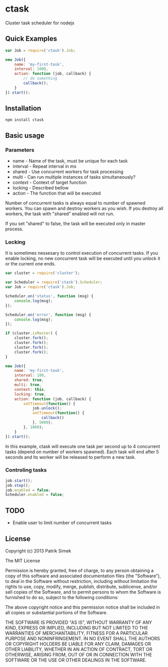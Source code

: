 # ctask

Cluster task scheduler for nodejs

## Quick Examples

```javascript
var Job = require('ctask').Job;

new Job({
    name: 'my-first-task',
    interval: 1000,
    action: function (job, callback) {
        // do something
        callback();
  	}
}).start();
```

## Installation

    npm install ctask

## Basic usage

### Parameters

* name - Name of the task, must be unique for each task
* interval - Repeat interval in ms
* shared - Use concurrent workers for task processing
* multi - Can run multiple instances of tasks simultaneously?
* context - Context of target function
* locking - Described bellow
* action - The function that will be executed

Number of concurrent tasks is always equal to number of spawned workers. You can spawn
and destroy workers as you wish. If you destroy all workers, the task with "shared" enabled will
not run.

If you set "shared" to false, the task will be executed only in master process.

### Locking

It is sometimes nessesary to control execution of concurrent tasks. If you enable locking, 
no new concurrent task will be executed until you unlock it or the current one ends.

```javascript
var cluster = require('cluster');

var Scheduler = require('ctask').Scheduler;
var Job = require('ctask').Job;

Scheduler.on('status', function (msg) {
	console.log(msg);
});

Scheduler.on('error', function (msg) {
	console.log(msg);
});

if (cluster.isMaster) {
    cluster.fork();
    cluster.fork();
    cluster.fork();
    cluster.fork();
}

new Job({
    name: 'my-first-task',
    interval: 100,
	shared: true,
	multi: true,
	context: this,
	locking: true,
    action: function (job, callback) {
        setTimeout(function() {
            job.unlock();
            setTimeout(function() {
                callback()
            }, 5000);
        }, 1000);
  	}
}).start();
```

In this example, ctask will execute one task per second up to 4 concurrent tasks 
(depend on number of workers spawned). Each task will end after 5 seconds and its
worker will be released to perform a new task.

### Controling tasks

```javascript
job.start();
job.stop();
job.enabled = false;
Scheduler.enabled = false;
```

## TODO

* Enable user to limit number of concurrent tasks

## License

Copyright (c) 2013 Patrik Simek

The MIT License

Permission is hereby granted, free of charge, to any person obtaining a copy of this software and associated documentation files (the "Software"), to deal in the Software without restriction, including without limitation the rights to use, copy, modify, merge, publish, distribute, sublicense, and/or sell copies of the Software, and to permit persons to whom the Software is furnished to do so, subject to the following conditions:

The above copyright notice and this permission notice shall be included in all copies or substantial portions of the Software.

THE SOFTWARE IS PROVIDED "AS IS", WITHOUT WARRANTY OF ANY KIND, EXPRESS OR IMPLIED, INCLUDING BUT NOT LIMITED TO THE WARRANTIES OF MERCHANTABILITY, FITNESS FOR A PARTICULAR PURPOSE AND NONINFRINGEMENT. IN NO EVENT SHALL THE AUTHORS OR COPYRIGHT HOLDERS BE LIABLE FOR ANY CLAIM, DAMAGES OR OTHER LIABILITY, WHETHER IN AN ACTION OF CONTRACT, TORT OR OTHERWISE, ARISING FROM, OUT OF OR IN CONNECTION WITH THE SOFTWARE OR THE USE OR OTHER DEALINGS IN THE SOFTWARE.
